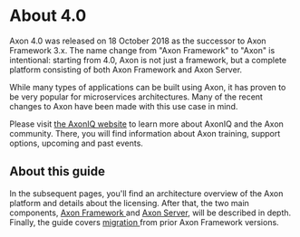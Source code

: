 # About 4.0

Axon 4.0 was released on 18 October 2018 as the successor to Axon Framework 3.x. The name change from "Axon Framework" to "Axon" is intentional: starting from 4.0, Axon is not just a framework, but a complete platform consisting of both Axon Framework and Axon Server.

While many types of applications can be built using Axon, it has proven to be very popular for microservices architectures. Many of the recent changes to Axon have been made with this use case in mind.

Please visit [the AxonIQ website](https://axoniq.io/) to learn more about AxonIQ and the Axon community. There, you will find information about Axon training, support options, upcoming and past events.

## About this guide

In the subsequent pages, you'll find an architecture overview of the Axon platform and details about the licensing. After that, the two main components, [Axon Framework ](axon-framework/introduction.md)and [Axon Server](axon-server/about.md), will be described in depth. Finally, the guide covers [migration ](migration/migration-guide.md)from prior Axon Framework versions.

